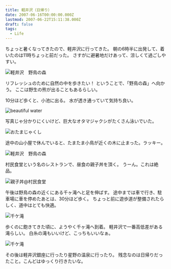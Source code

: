 ```yaml
---
title: 軽井沢（日帰り）
date: 2007-06-16T00:00:00.000Z
lastmod: 2007-06-22T15:11:38.000Z
draft: false
tags:
  - Life
---
```


ちょっと暑くなってきたので、軽井沢に行ってきた。 朝の6時半に出発して、着いたのは11時ちょっと前だった。 さすがに避暑地だけあって、涼しくて過ごしやすい。

![軽井沢　野鳥の森](@/assets/flickr/589591957.jpg "軽井沢　野鳥の森")

リフレッシュのために自然の中を歩きたい！ ということで、「野鳥の森」へ向かう。 ここは野生の熊が出ることもあるらしい。

10分ほど歩くと、小池に出る。 水が透き通っていて気持ち良い。

![beautiful water](@/assets/flickr/589963576.jpg "beautiful water")

写真じゃ分かりにくいけど、巨大なオタマジャクシがたくさん泳いでいた。

![おたまじゃくし](@/assets/flickr/589610061.jpg "おたまじゃくし")

途中の山小屋で休んでいると、たまたま小鳥が近くの木に止まった。ラッキー。

![軽井沢　野鳥の森](@/assets/flickr/589619365.jpg "軽井沢　野鳥の森")

村民食堂という名のレストランで、昼食の親子丼を頂く。 うーん。これは絶品。

![親子丼@村民食堂](@/assets/flickr/589629621.jpg "親子丼@村民食堂")

午後は野鳥の森の近くにある千ヶ滝へと足を伸ばす。 途中までは車で行き、駐車場に車を停めたあとは、30分ほど歩く。 ちょっと前に遊歩道が整備されたらしく、道中はとても快適。

![千ケ滝](@/assets/flickr/589987046.jpg "千ケ滝")

歩くのに飽きてきた頃に、ようやく千ヶ滝へ到着。 軽井沢で一番高低差がある滝らしい。 白糸の滝もいいけど、こっちもいいなぁ。

![千ケ滝](@/assets/flickr/589649085.jpg "千ケ滝")

その後は軽井沢銀座に行ったり星野の温泉に行ったり。 残念なのは日帰りだったこと。こんどはゆっくり行きたいな。
